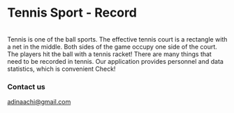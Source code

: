 # Tennis Sport - Record

<table align="center" border="0">

</tr>


<br>
Tennis is one of the ball sports. The effective tennis court is a rectangle with a net in the middle. Both sides of the game occupy one side of the court. The players hit the ball with a tennis racket! There are many things that need to be recorded in tennis. Our application provides personnel and data statistics, which is convenient Check!
<br>



### Contact us
adinaachi@gmail.com
